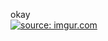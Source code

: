 okay <br>
<a href="https://imgur.com/PFotzi9"><img src="https://i.imgur.com/PFotzi9.gif" title="source: imgur.com" /></a>
